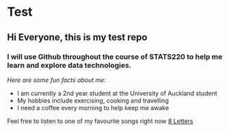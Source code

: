 # Test 
## Hi Everyone, this is my test repo
### I will use Github throughout the course of STATS220 to help me learn and explore data technologies. 


*Here are some fun facts about me:*
* I am currently a 2nd year student at the University of Auckland student
* My hobbies include exercising, cooking and travelling 
* I need a coffee every morning to help keep me awake 

Feel free to listen to one of my favourite songs right now [8 Letters](https://www.youtube.com/watch?v=C3DlM19x4RQ&ab_channel=WhyDon%27tWe)
